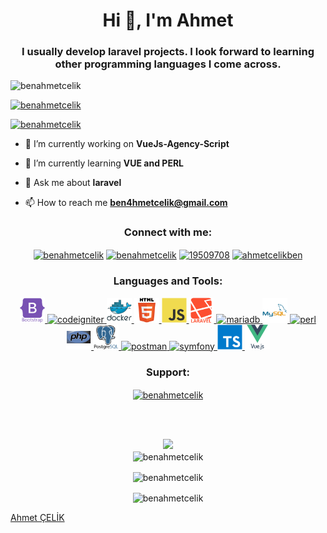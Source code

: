 <h1 align="center">Hi 👋, I'm Ahmet</h1>
<h3 align="center">I usually develop laravel projects. I look forward to learning other programming languages I come across.</h3>

<p align="left"> <img src="https://komarev.com/ghpvc/?username=benahmetcelik&label=Profile%20views&color=0e75b6&style=flat" alt="benahmetcelik" /> </p>

<p align="left"> <a href="https://github.com/ryo-ma/github-profile-trophy"><img src="https://github-profile-trophy.vercel.app/?username=benahmetcelik" alt="benahmetcelik" /></a> </p>

<p align="left"> <a href="https://twitter.com/benahmetcelik" target="blank"><img src="https://img.shields.io/twitter/follow/benahmetcelik?logo=twitter&style=for-the-badge" alt="benahmetcelik" /></a> </p>

- 🔭 I’m currently working on **VueJs-Agency-Script**

- 🌱 I’m currently learning **VUE and PERL**

- 💬 Ask me about **laravel**

- 📫 How to reach me **ben4hmetcelik@gmail.com**

<h3 align="center">Connect with me:</h3>
<p align="center">
<a href="https://twitter.com/benahmetcelik" target="blank"><img align="center" src="https://raw.githubusercontent.com/rahuldkjain/github-profile-readme-generator/master/src/images/icons/Social/twitter.svg" alt="benahmetcelik" height="30" width="40" /></a>
<a href="https://linkedin.com/in/benahmetcelik" target="blank"><img align="center" src="https://raw.githubusercontent.com/rahuldkjain/github-profile-readme-generator/master/src/images/icons/Social/linked-in-alt.svg" alt="benahmetcelik" height="30" width="40" /></a>
<a href="https://stackoverflow.com/users/19509708" target="blank"><img align="center" src="https://raw.githubusercontent.com/rahuldkjain/github-profile-readme-generator/master/src/images/icons/Social/stack-overflow.svg" alt="19509708" height="30" width="40" /></a>
<a href="https://instagram.com/ahmetcelikben" target="blank"><img align="center" src="https://raw.githubusercontent.com/rahuldkjain/github-profile-readme-generator/master/src/images/icons/Social/instagram.svg" alt="ahmetcelikben" height="30" width="40" /></a>
</p>

<h3 align="center">Languages and Tools:</h3>
<p align="center"> <a href="https://getbootstrap.com" target="_blank" rel="noreferrer"> <img src="https://raw.githubusercontent.com/devicons/devicon/master/icons/bootstrap/bootstrap-plain-wordmark.svg" alt="bootstrap" width="40" height="40"/> </a> <a href="https://codeigniter.com" target="_blank" rel="noreferrer"> <img src="https://cdn.worldvectorlogo.com/logos/codeigniter.svg" alt="codeigniter" width="40" height="40"/> </a> <a href="https://www.docker.com/" target="_blank" rel="noreferrer"> <img src="https://raw.githubusercontent.com/devicons/devicon/master/icons/docker/docker-original-wordmark.svg" alt="docker" width="40" height="40"/> </a> <a href="https://www.w3.org/html/" target="_blank" rel="noreferrer"> <img src="https://raw.githubusercontent.com/devicons/devicon/master/icons/html5/html5-original-wordmark.svg" alt="html5" width="40" height="40"/> </a> <a href="https://developer.mozilla.org/en-US/docs/Web/JavaScript" target="_blank" rel="noreferrer"> <img src="https://raw.githubusercontent.com/devicons/devicon/master/icons/javascript/javascript-original.svg" alt="javascript" width="40" height="40"/> </a> <a href="https://laravel.com/" target="_blank" rel="noreferrer"> <img src="https://raw.githubusercontent.com/devicons/devicon/master/icons/laravel/laravel-plain-wordmark.svg" alt="laravel" width="40" height="40"/> </a> <a href="https://mariadb.org/" target="_blank" rel="noreferrer"> <img src="https://www.vectorlogo.zone/logos/mariadb/mariadb-icon.svg" alt="mariadb" width="40" height="40"/> </a> <a href="https://www.mysql.com/" target="_blank" rel="noreferrer"> <img src="https://raw.githubusercontent.com/devicons/devicon/master/icons/mysql/mysql-original-wordmark.svg" alt="mysql" width="40" height="40"/> </a> <a href="https://www.perl.org/" target="_blank" rel="noreferrer"> <img src="https://api.iconify.design/logos-perl.svg" alt="perl" width="40" height="40"/> </a> <a href="https://www.php.net" target="_blank" rel="noreferrer"> <img src="https://raw.githubusercontent.com/devicons/devicon/master/icons/php/php-original.svg" alt="php" width="40" height="40"/> </a> <a href="https://www.postgresql.org" target="_blank" rel="noreferrer"> <img src="https://raw.githubusercontent.com/devicons/devicon/master/icons/postgresql/postgresql-original-wordmark.svg" alt="postgresql" width="40" height="40"/> </a> <a href="https://postman.com" target="_blank" rel="noreferrer"> <img src="https://www.vectorlogo.zone/logos/getpostman/getpostman-icon.svg" alt="postman" width="40" height="40"/> </a> <a href="https://symfony.com" target="_blank" rel="noreferrer"> <img src="https://symfony.com/logos/symfony_black_03.svg" alt="symfony" width="40" height="40"/> </a> <a href="https://www.typescriptlang.org/" target="_blank" rel="noreferrer"> <img src="https://raw.githubusercontent.com/devicons/devicon/master/icons/typescript/typescript-original.svg" alt="typescript" width="40" height="40"/> </a> <a href="https://vuejs.org/" target="_blank" rel="noreferrer"> <img src="https://raw.githubusercontent.com/devicons/devicon/master/icons/vuejs/vuejs-original-wordmark.svg" alt="vuejs" width="40" height="40"/> </a> </p>

<h3 align="center">Support:</h3>
<p align="center"><a href="https://www.buymeacoffee.com/benahmetcelik"> <img align="center" src="https://cdn.buymeacoffee.com/buttons/v2/default-yellow.png" height="50" width="210" alt="benahmetcelik" /></a></p><br><br>

<p align="center">
  <img src="https://github-readme-stats.vercel.app/api?username=benahmetcelik&theme=codeSTACKr">
  <br>
  <img align="center" src="https://github-readme-stats.vercel.app/api/top-langs?username=benahmetcelik&show_icons=true&locale=en&layout=compact" alt="benahmetcelik" />
  </p>
  <p align="center">
<img align="center" src="https://github-readme-stats.vercel.app/api?username=benahmetcelik&show_icons=true&locale=en" alt="benahmetcelik" />
 </p>
 <p align="center">
<img align="center" src="https://github-readme-streak-stats.herokuapp.com/?user=benahmetcelik&" alt="benahmetcelik" /></p>

<div class="badge-base LI-profile-badge" data-locale="tr_TR" data-size="medium" data-theme="dark" data-type="VERTICAL" data-vanity="benahmetcelik" data-version="v1"><a class="badge-base__link LI-simple-link" href="https://tr.linkedin.com/in/benahmetcelik?trk=profile-badge">Ahmet ÇELİK</a></div>
              

